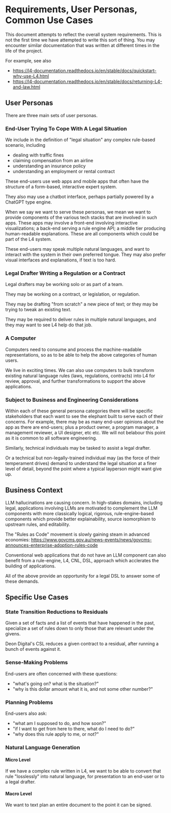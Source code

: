 # Requirements, User Personas, Common Use Cases

This document attempts to reflect the overall system requirements.
This is not the first time we have attempted to write this sort of
thing. You may encounter similar documentation that was written at
different times in the life of the project.

For example, see also
- https://l4-documentation.readthedocs.io/en/stable/docs/quickstart-why-use-L4.html
- https://l4-documentation.readthedocs.io/en/stable/docs/returning-L4-and-law.html

## User Personas

There are three main sets of user personas.

### End-User Trying To Cope With A Legal Situation

We include in the definition of "legal situation" any complex rule-based scenario, including
- dealing with traffic fines
- claiming compensation from an airline
- understanding an insurance policy
- understanding an employment or rental contract

These end-users use web apps and mobile apps that often have the structure of a form-based, interactive expert system.

They also may use a chatbot interface, perhaps partially powered by a ChatGPT type engine.

When we say we want to serve these personas, we mean we want to
provide components of the various tech stacks that are involved in
such apps. These apps may involve a front-end involving interactive
visualizations; a back-end serving a rule engine API; a middle tier
producing human-readable explanations. These are all components which
could be part of the L4 system.

These end-users may speak multiple natural languages, and want to
interact with the system in their own preferred tongue. They may also
prefer visual interfaces and explanations, if text is too hard.

### Legal Drafter Writing a Regulation or a Contract

Legal drafters may be working solo or as part of a team.

They may be working on a contract, or legislation, or regulation.

They may be drafting "from scratch" a new piece of text; or they may be trying to tweak an existing text.

They may be required to deliver rules in multiple natural languages, and they may want to see L4 help do that job.

### A Computer

Computers need to consume and process the machine-readable
representations, so as to be able to help the above categories of
human users.

We live in exciting times. We can also use computers to bulk transform
existing natural language rules (laws, regulations, contracts) into L4
for review, approval, and further transformations to support the above
applications.

### Subject to Business and Engineering Considerations

Within each of these general persona categories there will be specific
stakeholders that each want to see the elephant built to serve each of
their concerns. For example, there may be as many end-user opinions
about the app as there are end-users; plus a product owner, a program
manager, a management reviewer, a UI designer, etc etc. We will not
belabour this point as it is common to all software engineering.

Similarly, technical individuals may be tasked to assist a legal drafter.

Or a technical but non-legally-trained individual may (as the force of
their temperament drives) demand to understand the legal situation at
a finer level of detail, beyond the point where a typical layperson
might want give up.

## Business Context

LLM hallucinations are causing concern. In high-stakes domains,
including legal, applications involving LLMs are motivated to
complement the LLM components with more classically logical, rigorous,
rule-engine-based components which provide better explainability,
source isomorphism to upstream rules, and editability.

The "Rules as Code" movement is slowly gaining steam in advanced economies:
https://www.govcms.gov.au/news-events/news/govcms-announces-enterprise-adoption-rules-code

Conventional web applications that do not have an LLM component can
also benefit from a rule-engine, L4, CNL, DSL, approach which
acclerates the building of applications.

All of the above provide an opportunity for a legal DSL to answer some
of these demands.

## Specific Use Cases

### State Transition Reductions to Residuals

Given a set of facts and a list of events that have happened in the
past, specialize a set of rules down to only those that are relevant
under the givens.

Deon Digital's CSL reduces a given contract to a residual, after running a bunch of events against it.

### Sense-Making Problems

End-users are often concerned with these questions:

* "what's going on? what is the situation?"
* "why is this dollar amount what it is, and not some other number?"

### Planning Problems

End-users also ask:

* "what am I supposed to do, and how soon?"
* "if I want to get from here to there, what do I need to do?"
* "why does this rule apply to me, or not?"

### Natural Language Generation

#### Micro Level

If we have a complex rule written in L4, we want to be able to convert
that rule "losslessly" into natural language, for presentation to an
end-user or to a legal drafter.

#### Macro Level

We want to text plan an entire document to the point it can be signed.






